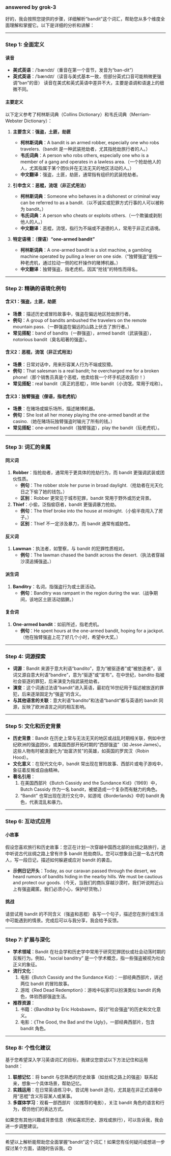 ### answered by grok-3
好的，我会按照您提供的步骤，详细解析“bandit”这个词汇，帮助您从多个维度全面理解和掌握它。以下是详细的分析和讲解：

---

### **Step 1: 全面定义**

#### **读音**
- **美式英语**：/ˈbændɪt/（重音在第一个音节，发音为“ban-dit”）
- **英式英语**：/ˈbændɪt/（读音与美式基本一致，但部分英式口音可能稍微更强调“ban”的音）
读音在美式和英式英语中差异不大，主要是语调和语速上的细微不同。

#### **主要定义**
以下定义参考了柯林斯词典（Collins Dictionary）和韦氏词典（Merriam-Webster Dictionary）：
1. **主要含义：强盗，土匪，劫匪**
   - **柯林斯词典**：A bandit is an armed robber, especially one who robs travelers.（bandit 是一种武装抢劫者，尤其指抢劫旅行者的人。）
   - **韦氏词典**：A person who robs others, especially one who is a member of a gang and operates in a lawless area.（一个抢劫他人的人，尤其指属于某个团伙并在无法无天的地区活动的人。）
   - **中文翻译**：强盗，土匪，劫匪，通常指有组织的武装抢劫者。

2. **引申含义：恶棍，流氓（非正式用法）**
   - **柯林斯词典**：Someone who behaves in a dishonest or criminal way can be referred to as a bandit.（以不诚实或犯罪方式行事的人可以被称为 bandit。）
   - **韦氏词典**：A person who cheats or exploits others.（一个欺骗或剥削他人的人。）
   - **中文翻译**：恶棍，流氓，指行为不端或不道德的人，常用于非正式语境。

3. **特定语境：（俚语）“one-armed bandit”**
   - **柯林斯词典**：A one-armed bandit is a slot machine, a gambling machine operated by pulling a lever on one side.（“独臂强盗”是指一种老虎机，通过拉动一侧的杠杆操作的赌博机器。）
   - **中文翻译**：独臂强盗，指老虎机，因其“抢钱”的特性而得名。

---

### **Step 2: 精确的语境化例句**

#### **含义1：强盗，土匪，劫匪**
- **场景**：描述历史或冒险故事中，强盗在偏远地区抢劫旅行者。
- **例句**：A group of bandits ambushed the travelers on the remote mountain pass.（一群强盗在偏远的山路上伏击了旅行者。）
- **常见搭配**：band of bandits（一群强盗），armed bandit（武装强盗），notorious bandit（臭名昭著的强盗）。

#### **含义2：恶棍，流氓（非正式用法）**
- **场景**：日常对话中，用来形容某人行为不端或狡猾。
- **例句**：That salesman is a real bandit; he overcharged me for a broken phone!（那个销售员真是个恶棍，他卖给我一个坏手机还收高价！）
- **常见搭配**：real bandit（真正的恶棍），little bandit（小流氓，常用于戏称）。

#### **含义3：独臂强盗（俚语，指老虎机）**
- **场景**：在赌场或娱乐场所，描述赌博机器。
- **例句**：She lost all her money playing the one-armed bandit at the casino.（她在赌场玩独臂强盗时输光了所有的钱。）
- **常见搭配**：one-armed bandit（独臂强盗），play the bandit（玩老虎机）。

---

### **Step 3: 词汇的亲属**

#### **同义词**
1. **Robber**：指抢劫者，通常用于更具体的抢劫行为，而 bandit 更强调武装或团伙性质。
   - **例句**：The robber stole her purse in broad daylight.（抢劫者在光天化日之下偷了她的钱包。）
   - **区别**：Robber 更常见于城市犯罪，bandit 常用于野外或历史背景。
2. **Thief**：小偷，泛指偷窃者，bandit 更强调暴力抢劫。
   - **例句**：The thief broke into the house at midnight.（小偷半夜闯入了房子。）
   - **区别**：Thief 不一定涉及暴力，而 bandit 通常有威胁性。

#### **反义词**
1. **Lawman**：执法者，如警察，与 bandit 的犯罪性质相对。
   - **例句**：The lawman chased the bandit across the desert.（执法者穿越沙漠追捕强盗。）

#### **派生词**
1. **Banditry**：名词，指强盗行为或土匪活动。
   - **例句**：Banditry was rampant in the region during the war.（战争期间，该地区土匪活动猖獗。）

#### **复合词**
1. **One-armed bandit**：如前所述，指老虎机。
   - **例句**：He spent hours at the one-armed bandit, hoping for a jackpot.（他在独臂强盗上花了好几个小时，希望中大奖。）

---

### **Step 4: 词源探索**

- **词源**：Bandit 来源于意大利语“bandito”，意为“被驱逐者”或“被放逐者”，该词又源自意大利语“bandire”，意为“驱逐”或“宣布”。在中世纪，bandito 指被社会驱逐的罪犯，后来演变为指武装抢劫者。
- **演变**：这个词通过法语“bandit”进入英语，最初在16世纪用于描述被放逐的罪犯，后来逐渐固定为“强盗”的含义。
- **与其他语言的关联**：意大利语“bandito”和法语“bandit”都与英语的 bandit 同源，反映了欧洲语言之间的相互影响。

---

### **Step 5: 文化和历史背景**

- **历史背景**：Bandit 在历史上常与无法无天的地区或战乱时期相关联，例如中世纪欧洲的强盗团伙，或美国西部开拓时期的“西部强盗”（如 Jesse James）。这些人物有时被浪漫化为“劫富济贫”的英雄，如英国的罗宾汉（Robin Hood）。
- **文化意义**：在现代文化中，bandit 常出现在冒险故事、西部片或电子游戏中，象征着反叛或自由精神。
- **著名引用**：
  1. 在美国西部片《Butch Cassidy and the Sundance Kid》（1969）中，Butch Cassidy 作为一名 bandit，被塑造成一个复杂而有魅力的角色。
  2. “Bandit” 也常出现在流行文化中，如游戏《Borderlands》中的 bandit 角色，代表混乱和暴力。

---

### **Step 6: 互动式应用**

#### **小故事**
假设您喜欢旅行和历史故事：您正在计划一次穿越中国西北部的丝绸之路旅行，途中听说古代丝绸之路上曾有许多 bandit 抢劫商队。您可以想象自己是一名古代商人，写一段日记，描述如何躲避或应对 bandit 的袭击。

- **示例日记开头**：Today, as our caravan passed through the desert, we heard rumors of bandits hiding in the nearby hills. We must be cautious and protect our goods.（今天，当我们的商队穿越沙漠时，我们听说附近山上有强盗藏匿。我们必须小心，保护好货物。）

#### **挑战**
请尝试用 bandit 的不同含义（强盗和恶棍）各写一个句子，描述您在旅行或生活中可能遇到的情景。完成后可以与我分享，我会给予反馈。

---

### **Step 7: 扩展与深化**

- **学术领域**：Bandit 在社会学和历史学中常用于研究犯罪团伙或社会动荡时期的反叛行为。例如，“social banditry” 是一个学术概念，指一些强盗被视为社会正义的象征。
- **流行文化**：
  1. 电影《Butch Cassidy and the Sundance Kid》：一部经典西部片，讲述两位 bandit 的冒险故事。
  2. 游戏《Red Dead Redemption》：游戏中玩家可以扮演类似 bandit 的角色，体验西部强盗生活。
- **推荐资源**：
  1. 书籍：《Bandits》 by Eric Hobsbawm，探讨“社会强盗”的历史和文化意义。
  2. 电影：《The Good, the Bad and the Ugly》，一部经典西部片，包含 bandit 角色。

---

### **Step 8: 个性化建议**

基于您希望深入学习英语词汇的目标，我建议您尝试以下方法记住和运用 bandit：
1. **联想记忆**：将 bandit 与您熟悉的历史故事（如丝绸之路上的强盗）联系起来，想象一个具体场景，帮助记忆。
2. **实践运用**：在日常英语练习中，尝试用 bandit 造句，尤其是在非正式语境中用“恶棍”含义形容某人或某事。
3. **多媒体学习**：观看一部西部片（如推荐的电影），关注 bandit 角色的语言和行为，模仿他们的表达方式。

如果您有其他兴趣或背景信息（例如喜欢历史、游戏或旅行），可以告诉我，我会进一步调整建议。

---

希望以上解析能帮助您全面掌握“bandit”这个词汇！如果您有任何疑问或想进一步探讨某个方面，请随时告诉我。😊